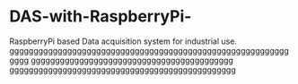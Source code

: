 # DAS-with-RaspberryPi-
RaspberryPi based Data acquisition system for industrial use.
gggggggggggggggggggggggggggggggggggggggggggggggggggggggggggggg
gggggggggggggggggggggggggggggggggggggggggg
ggggggggggggggggggggggggggggggggggggggggggggggg

